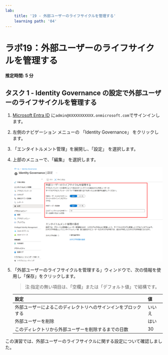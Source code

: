 ```yaml
---
lab:
    title: '19 - 外部ユーザーのライフサイクルを管理する'
    learning path: '04'
---
```


# ラボ19：外部ユーザーのライフサイクルを管理する  

#### 推定時間: 5 分

## タスク 1 - Identity Governance の設定で外部ユーザーのライフサイクルを管理する

1. [Microsoft Entra ID]( https://portal.azure.com/#blade/Microsoft_AAD_IAM/ActiveDirectoryMenuBlade/Overview) に`admin@XXXXXXXXXXX.onmicrosoft.com`でサインインします。

1. 左側のナビゲーション メニューの 「Identity Governance」 をクリックします。

1. 「エンタイトルメント管理」を展開し、「設定」 を選択します。

1. 上部のメニューで、「編集」 を選択します。

    ![「外部ユーザーのライフサイクルを管理する」が強調表示された Identity Governance の「設定」ページが表示されている画面イメージ。](./media/lp4-mod1-manage-lifcycle-of-ext-users.png)

1. 「外部ユーザーのライフサイクルを管理する」ウィンドウで、次の情報を使用し「保存」をクリックします。

    > 注:指定の無い項目は、「空欄」または「デフォルト値」で結構です。

    | 設定                                                         | 値     |
    | :----------------------------------------------------------- | ------ |
    | 外部ユーザーによるこのディレクトリへのサインインをブロックする | いいえ |
    | 外部ユーザーを削除                                           | はい   |
    | このディレクトリから外部ユーザーを削除するまでの日数         | 30     |



この演習では、外部ユーザーのライフサイクルに関する設定について確認しました。

